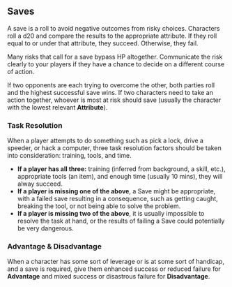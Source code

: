 ## Saves

A save is a roll to avoid negative outcomes from risky choices.
Characters roll a d20 and compare the results to the appropriate attribute.
If they roll equal to or under that attribute, they succeed.
Otherwise, they fail.

Many risks that call for a save bypass HP altogether.
Communicate the risk clearly to your players if they have a chance to decide on a different course of action.

If two opponents are each trying to overcome the other, both parties roll and the highest successful save wins.
If two characters need to take an action together, whoever is most at risk should save (usually the character with the lowest relevant **Attribute**).

### Task Resolution

When a player attempts to do something such as pick a lock, drive a speeder, or hack a computer, three task resolution factors should be taken into consideration: training, tools, and time. 

- **If a player has all three:** training (inferred from background, a skill, etc.), appropriate tools (an item), and enough time (usually 10 mins), they will alway succeed. 
- **If a player is missing one of the above**, a Save might be appropriate, with a failed save resulting in a consequence, such as getting caught, breaking the tool, or not being able to solve the problem. 
- **If a player is missing two of the above**, it is usually impossible to resolve the task at hand, or the results of failing a Save could potentially be very dangerous.

### Advantage & Disadvantage

When a character has some sort of leverage or is at some sort of handicap, and a save is required, give them enhanced success or reduced failure for **Advantage** and mixed success or disastrous failure for **Disadvantage**.

